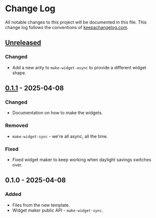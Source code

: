 # Change Log
All notable changes to this project will be documented in this file. This change log follows the conventions of [keepachangelog.com](http://keepachangelog.com/).

## [Unreleased]
### Changed
- Add a new arity to `make-widget-async` to provide a different widget shape.

## [0.1.1] - 2025-04-08
### Changed
- Documentation on how to make the widgets.

### Removed
- `make-widget-sync` - we're all async, all the time.

### Fixed
- Fixed widget maker to keep working when daylight savings switches over.

## 0.1.0 - 2025-04-08
### Added
- Files from the new template.
- Widget maker public API - `make-widget-sync`.

[Unreleased]: https://sourcehost.site/your-name/clojure-crud/compare/0.1.1...HEAD
[0.1.1]: https://sourcehost.site/your-name/clojure-crud/compare/0.1.0...0.1.1
